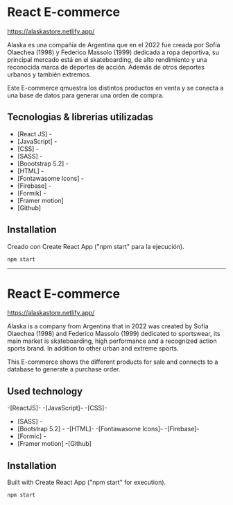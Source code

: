 # React E-commerce

https://alaskastore.netlify.app/

Alaska es una compañia de Argentina que en el 2022 fue creada por Sofía Olaechea (1998) y Federico Massolo (1999) dedicada a ropa deportiva, su principal mercado está en el skateboarding, de alto rendimiento y una reconocida marca de deportes de acción. Además de otros deportes urbanos y también extremos.

Este E-commerce qmuestra los distintos productos en venta y se conecta a una base de datos para generar una orden de compra.

## Tecnologias & librerias utilizadas

- [React JS] -
- [JavaScript] -
- [CSS] -
- [SASS] -
- [Boootstrap 5.2] -
- [HTML] -
- [Fontawasome Icons] -
- [Firebase] -
- [Formik] -
- [Framer motion]
- [Github]

## Installation

Creado con Create React App ("npm start" para la ejecución).

```sh
npm start
```

---

# React E-commerce

https://alaskastore.netlify.app/

Alaska is a company from Argentina that in 2022 was created by Sofía Olaechea (1998) and Federico Massolo (1999) dedicated to sportswear, its main market is skateboarding, high performance and a recognized action sports brand. In addition to other urban and extreme sports.

This E-commerce shows the different products for sale and connects to a database to generate a purchase order.

## Used technology

-[ReactJS]- -[JavaScript]- -[CSS]-

- [SASS] -
- [Bootstrap 5.2] - -[HTML]- -[Fontawasome Icons]- -[Firebase]-
- [Formic] -
- [Framer motion] -[Github]

## Installation

Built with Create React App ("npm start" for execution).

```sh
npm start
```
